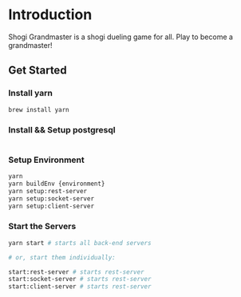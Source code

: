 # Introduction

Shogi Grandmaster is a shogi dueling game for all. Play to become a grandmaster!

## Get Started

### Install yarn

```bash
brew install yarn
```

### Install && Setup postgresql

```bash

```

### Setup Environment

```bash
yarn
yarn buildEnv {environment}
yarn setup:rest-server
yarn setup:socket-server
yarn setup:client-server
```


### Start the Servers

```bash
yarn start # starts all back-end servers

# or, start them individually:

start:rest-server # starts rest-server
start:socket-server # starts rest-server
start:client-server # starts rest-server
```
